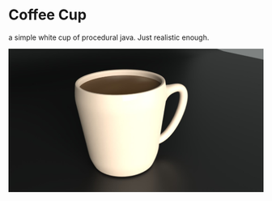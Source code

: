 # Coffee Cup

a simple white cup of procedural java. Just realistic enough.

![a coffee cup](coffeeCup.jpg)
